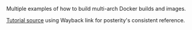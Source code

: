 Multiple examples of how to build multi-arch Docker builds and images.

[Tutorial source](https://web.archive.org/web/20220207184901/https://www.docker.com/blog/multi-arch-build-and-images-the-simple-way/) using Wayback link for posterity's consistent reference.
